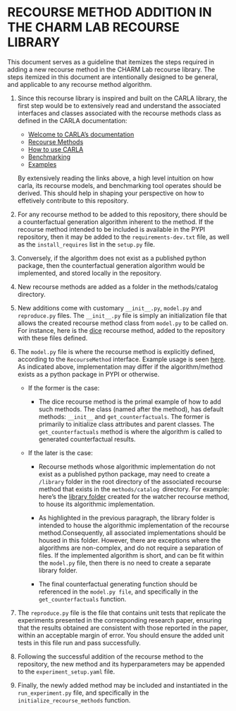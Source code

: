 # RECOURSE METHOD ADDITION IN THE CHARM LAB RECOURSE LIBRARY

This document serves as a guideline that itemizes the steps required in adding a new recourse method in the CHARM Lab recourse library. The steps itemized in this document are intentionally designed to be general, and applicable to any recourse method algorithm.

1. Since this recourse library is inspired and built on the CARLA library, the first step would be to extensively read and understand the associated interfaces and classes associated with the recourse methods class as defined in the CARLA documentation:

   - [Welcome to CARLA’s documentation](https://carla-counterfactual-and-recourse-library.readthedocs.io/en/latest/)
   - [Recourse Methods](https://carla-counterfactual-and-recourse-library.readthedocs.io/en/latest/recourse.html)
   - [How to use CARLA](https://carla-counterfactual-and-recourse-library.readthedocs.io/en/latest/notebooks/how_to_use_carla.html)
   - [Benchmarking](https://carla-counterfactual-and-recourse-library.readthedocs.io/en/latest/benchmarking.html)
   - [Examples](https://carla-counterfactual-and-recourse-library.readthedocs.io/en/latest/examples.html)

   By extensively reading the links above, a high level intuition on how carla, its recourse models, and benchmarking tool operates should be derived. This should help in shaping your perspective on how to effetively contribute to this repository.

2. For any recourse method to be added to this repository, there should be a counterfactual generation algorithm inherent to the method. If the recourse method intended to be included is available in the PYPI repository, then it may be added to the `requirements-dev.txt` file, as well as the `install_requires` list in the `setup.py` file.

3. Conversely, if the algorithm does not exist as a published python package, then the counterfactual generation algorithm would be implemented, and stored locally in the repository.

4. New recourse methods are added as a folder in the methods/catalog directory.

5. New additions come with customary `__init__.py`, `model.py` and `reproduce.py` files. The `__init__.py` file is simply an initialization file that allows the created recourse method class from `model.py` to be called on. For instance, here is the [dice](https://github.com/charmlab/recourse_benchmarks/tree/main/methods/catalog/dice) recourse method, added to the repository with these files defined.

6. The `model.py` file is where the recourse method is explicitly defined, according to the `RecourseMethod` interface. Example usage is seen [here](https://github.com/charmlab/recourse_benchmarks/blob/main/methods/catalog/dice/model.py). As indicated above, implementation may differ if the algorithm/method exists as a python package in PYPI or otherwise.

   - If the former is the case:

     - The dice recourse method is the primal example of how to add such methods. The class (named after the method), has default methods: `__init__` and `get_counterfactuals`. The former is primarily to initialize class attributes and parent classes. The `get_counterfactuals` method is where the algorithm is called to generated counterfactual results.

   - If the later is the case:

     - Recourse methods whose algorithmic implementation do not exist as a published python package, may need to create a `/library` folder in the root directory of the associated recourse method that exists in the `methods/catalog `directory. For example: here’s the [library folder](https://github.com/charmlab/recourse_benchmarks/tree/main/methods/catalog/wachter/library) created for the watcher recourse method, to house its algorithmic implementation.

     - As highlighted in the previous paragraph, the library folder is intended to house the algorithmic implementation of the recourse method.Consequently, all associated implementations should be housed in this folder. However, there are exceptions where the algorithms are non-complex, and do not require a separation of files. If the implemented algorithm is short, and can be fit within the `model.py` file, then there is no need to create a separate library folder.
     - The final counterfactual generating function should be referenced in the `model.py file`, and specifically in the `get_counterfactuals` function.

7. The `reproduce.py` file is the file that contains unit tests that replicate the experiments presented in the corresponding research paper, ensuring that the results obtained are consistent with those reported in the paper, within an acceptable margin of error. You should ensure the added unit tests in this file run and pass successfully.

8. Following the successful addition of the recourse method to the repository, the new method and its hyperparameters may be appended to the `experiment_setup.yaml` file.

9. Finally, the newly added method may be included and instantiated in the `run_experiment.py` file, and specifically in the `initialize_recourse_methods` function.
